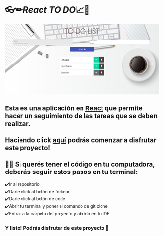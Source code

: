# 👓✏***React TO DO***📈📆

![To-Do List](./public/imagen.png)

## Esta es una aplicación en [React](https://es.reactjs.org/) que permite  hacer un seguimiento de las tareas que se deben realizar. 


## Haciendo click [aquí](https://reymga.github.io/To-Do-List/) podrás comenzar a disfrutar este proyecto! 


## 👨‍💻 Si querés tener el código en tu computadora, deberás seguir estos pasos en tu terminal:

 ✔️Ir al repositorio
 <br>
 ✔️Darle click al botón de forkear
 <br>
 ✔️Darle click al botón de code
 <br>
 ✔️Abrir tu terminal y poner el comando de git clone <url>
 <br>
 ✔️Entrar a la carpeta del proyecto y abrirlo en tu IDE 
 <br>

### Y listo! Podrás disfrutar de este proyecto 🤗


